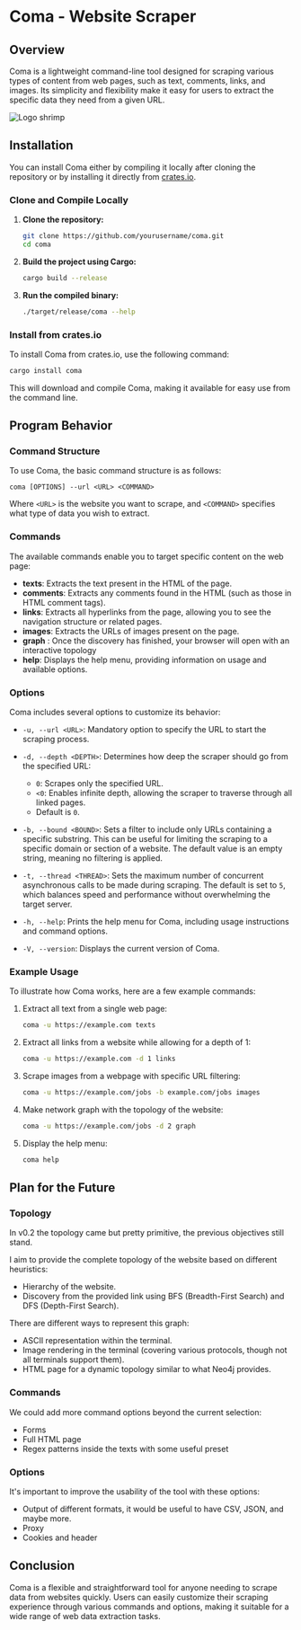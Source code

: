 # Coma - Website Scraper

## Overview
Coma is a lightweight command-line tool designed for scraping various types of content from web pages, such as text, comments, links, and images. Its simplicity and flexibility make it easy for users to extract the specific data they need from a given URL.

![Logo shrimp](static/shrimp.jpg)

## Installation

You can install Coma either by compiling it locally after cloning the repository or by installing it directly from [crates.io](https://crates.io).

### Clone and Compile Locally

1. **Clone the repository:**
   ```bash
   git clone https://github.com/yourusername/coma.git
   cd coma
   ```

2. **Build the project using Cargo:**
   ```bash
   cargo build --release
   ```

3. **Run the compiled binary:**
   ```bash
   ./target/release/coma --help
   ```

### Install from crates.io

To install Coma from crates.io, use the following command:
```bash
cargo install coma
```

This will download and compile Coma, making it available for easy use from the command line.

## Program Behavior

### Command Structure
To use Coma, the basic command structure is as follows:

```
coma [OPTIONS] --url <URL> <COMMAND>
```

Where `<URL>` is the website you want to scrape, and `<COMMAND>` specifies what type of data you wish to extract.

### Commands
The available commands enable you to target specific content on the web page:

- **texts**: Extracts the text present in the HTML of the page.
- **comments**: Extracts any comments found in the HTML (such as those in HTML comment tags).
- **links**: Extracts all hyperlinks from the page, allowing you to see the navigation structure or related pages.
- **images**: Extracts the URLs of images present on the page.
- **graph** : Once the discovery has finished, your browser will open with an interactive topology
- **help**: Displays the help menu, providing information on usage and available options.

### Options
Coma includes several options to customize its behavior:

- `-u, --url <URL>`: Mandatory option to specify the URL to start the scraping process.
- `-d, --depth <DEPTH>`: Determines how deep the scraper should go from the specified URL:
  - `0`: Scrapes only the specified URL.
  - `<0`: Enables infinite depth, allowing the scraper to traverse through all linked pages.
  - Default is `0`.
  
- `-b, --bound <BOUND>`: Sets a filter to include only URLs containing a specific substring. This can be useful for limiting the scraping to a specific domain or section of a website. The default value is an empty string, meaning no filtering is applied.
  
- `-t, --thread <THREAD>`: Sets the maximum number of concurrent asynchronous calls to be made during scraping. The default is set to `5`, which balances speed and performance without overwhelming the target server.
  
- `-h, --help`: Prints the help menu for Coma, including usage instructions and command options.
  
- `-V, --version`: Displays the current version of Coma.

### Example Usage
To illustrate how Coma works, here are a few example commands:

1. Extract all text from a single web page:
   ```bash
   coma -u https://example.com texts
   ```

2. Extract all links from a website while allowing for a depth of 1:
   ```bash
   coma -u https://example.com -d 1 links
   ```

3. Scrape images from a webpage with specific URL filtering:
   ```bash
   coma -u https://example.com/jobs -b example.com/jobs images
   ```

4. Make network graph with the topology of the website:
   ```bash
   coma -u https://example.com/jobs -d 2 graph
   ```

4. Display the help menu:
   ```bash
   coma help
   ```

## Plan for the Future

### Topology

In v0.2 the topology came but pretty primitive, the previous objectives still stand.

I aim to provide the complete topology of the website based on different heuristics:
- Hierarchy of the website.
- Discovery from the provided link using BFS (Breadth-First Search) and DFS (Depth-First Search).

There are different ways to represent this graph:
- ASCII representation within the terminal.
- Image rendering in the terminal (covering various protocols, though not all terminals support them).
- HTML page for a dynamic topology similar to what Neo4j provides.

### Commands
We could add more command options beyond the current selection:
- Forms
- Full HTML page
- Regex patterns inside the texts with some useful preset

### Options
It's important to improve the usability of the tool with these options:
- Output of different formats, it would be useful to have CSV, JSON, and maybe more.
- Proxy
- Cookies and header

## Conclusion
Coma is a flexible and straightforward tool for anyone needing to scrape data from websites quickly. Users can easily customize their scraping experience through various commands and options, making it suitable for a wide range of web data extraction tasks.

